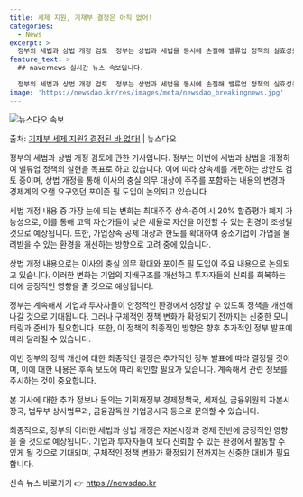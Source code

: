 ```yaml
---
title: 세제 지원, 기재부 결정은 아직 없어!
categories:
  - News
excerpt: >
  정부의 세법과 상법 개정 검토  정부는 상법과 세법을 동시에 손질해 밸류업 정책의 실효성을 높이겠다는 복안입…
feature_text: >
  ## navernews 실시간 뉴스 속보입니다.

  정부의 세법과 상법 개정 검토  정부는 상법과 세법을 동시에 손질해 밸류업 정책의 실효성을 높이겠다는 복안입…
image: 'https://newsdao.kr/res/images/meta/newsdao_breakingnews.jpg'
---
```


![뉴스다오 속보](https://newsdao.kr/res/images/meta/newsdao_breakingnews.jpg)

<p>출처: <a href="https://newsdao.kr/4243" rel="dofollow">기재부 세제 지원? 결정된 바 없다!</a> | 뉴스다오</p>

정부의 세법과 상법 개정 검토에 관한 기사입니다. 정부는 이번에 세법과 상법을 개정하여 밸류업 정책의 실현을 목표로 하고 있습니다. 이에 따라 상속세를 개편하는 방안도 검토 중이며, 상법 개정을 통해 이사의 충실 의무 대상에 주주를 포함하는 내용의 변경과 경제계의 오랜 요구였던 포이즌 필 도입이 논의되고 있습니다.

세법 개정 내용 중 가장 눈에 띄는 변화는 최대주주 상속·증여 시 20% 할증평가 폐지 가능성으로, 이를 통해 고액 자산가들이 낮은 세율로 자산을 이전할 수 있는 환경이 조성될 것으로 예상됩니다. 또한, 가업상속 공제 대상과 한도를 확대하여 중소기업이 가업을 물려받을 수 있는 환경을 개선하는 방향으로 고려 중에 있습니다.

상법 개정 내용으로는 이사의 충실 의무 확대와 포이즌 필 도입이 주요 내용으로 논의되고 있습니다. 이러한 변화는 기업의 지배구조를 개선하고 투자자들의 신뢰를 회복하는 데에 긍정적인 영향을 줄 것으로 예상됩니다. 

정부는 계속해서 기업과 투자자들이 안정적인 환경에서 성장할 수 있도록 정책을 개선해 나갈 것으로 기대됩니다. 그러나 구체적인 정책 변화가 확정되기 전까지는 신중한 모니터링과 준비가 필요합니다. 또한, 이 정책의 최종적인 방향은 향후 추가적인 정부 발표에 따라 달라질 수 있습니다.

이번 정부의 정책 개선에 대한 최종적인 결정은 추가적인 정부 발표에 따라 결정될 것이며, 이에 대한 내용은 후속 보도에 따라 확인할 필요가 있습니다. 계속해서 관련 정보를 주시하는 것이 중요합니다.

본 기사에 대한 추가 정보나 문의는 기획재정부 경제정책국, 세제실, 금융위원회 자본시장국, 법무부 상사법무과, 금융감독원 기업공시국 등으로 문의할 수 있습니다.

최종적으로, 정부의 이러한 세법과 상법 개정은 자본시장과 경제 전반에 긍정적인 영향을 줄 것으로 예상됩니다. 기업과 투자자들이 보다 신뢰할 수 있는 환경에서 활동할 수 있게 될 것으로 기대되며, 구체적인 정책 변화가 확정되기 전까지는 신중한 대비가 필요합니다. 

신속 뉴스 바로가기 👉 <a href="https://newsdao.kr" rel="dofollow">https://newsdao.kr</a>


